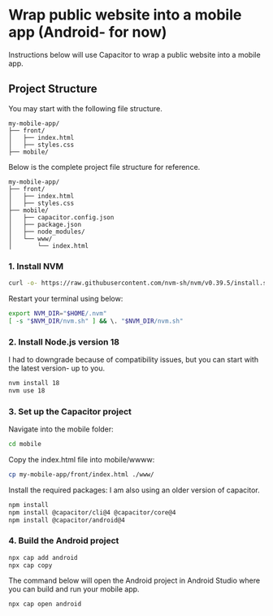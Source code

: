 # Wrap public website into a mobile app (Android- for now)

Instructions below will use Capacitor to wrap a public website into a mobile app.

## Project Structure
You may start with the following file structure.
```
my-mobile-app/
├── front/
│   ├── index.html
│   ├── styles.css
├── mobile/ 
```
Below is the complete project file structure for reference.
```
my-mobile-app/
├── front/
│   ├── index.html
│   ├── styles.css
├── mobile/
│   ├── capacitor.config.json 
│   ├── package.json
│   ├── node_modules/
│   └── www/
│       └── index.html  
```

### 1. Install NVM
```bash
curl -o- https://raw.githubusercontent.com/nvm-sh/nvm/v0.39.5/install.sh | bash
```

Restart your terminal using below:

```bash
export NVM_DIR="$HOME/.nvm"
[ -s "$NVM_DIR/nvm.sh" ] && \. "$NVM_DIR/nvm.sh"
```

### 2. Install Node.js version 18
I had to downgrade because of compatibility issues, but you can start with the latest version- up to you.
```bash
nvm install 18
nvm use 18
```

### 3. Set up the Capacitor project

Navigate into the mobile folder:

```bash
cd mobile
```

Copy the index.html file into mobile/wwww:

```bash
cp my-mobile-app/front/index.html ./www/
```

Install the required packages:
I am also using an older version of capacitor.

```bash
npm install
npm install @capacitor/cli@4 @capacitor/core@4
npm install @capacitor/android@4
```

### 4. Build the Android project

```bash
npx cap add android
npx cap copy
```

The command below will open the Android project in Android Studio where you can build and run your mobile app.

```bash
npx cap open android
```
